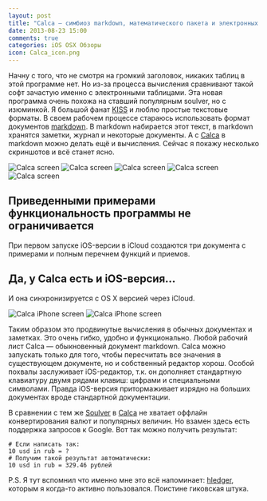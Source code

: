 ```yaml
---
layout: post
title: "Calca — симбиоз markdown, математического пакета и электронных таблиц"
date: 2013-08-23 15:00
comments: true
categories: iOS OSX Обзоры
icon: Calca_icon.png
---
```

Начну с того, что не смотря на громкий заголовок, никаких таблиц в этой программе нет. Но из-за процесса вычисления сравнивают такой софт зачастую именно с электронными таблицами. Эта новая программа очень похожа на ставший популярным soulver, но с изюминкой. Я большой фанат [KISS][kiss] и люблю простые текстовые форматы. В своем рабочем процессе стараюсь использовать формат документов [markdown](http://ru.wikipedia.org/wiki/Markdown). В markdown набирается этот текст, в markdown хранятся заметки, журнал и некоторые документы. А с [Calca](http://www.calca.io/) в markdown можно делать ещё и вычисления. Сейчас я покажу несколько скриншотов и всё станет ясно.
<!--more-->
![Calca screen](/images/articles/Calca_osx1_screen.png)
![Calca screen](/images/articles/Calca_osx2_screen.png)
![Calca screen](/images/articles/Calca_osx3_screen.png)
![Calca screen](/images/articles/Calca_osx4_screen.png)
![Calca screen](/images/articles/Calca_osx5_screen.png)

## Приведенными примерами функциональность программы не ограничивается

При первом запуске iOS-версии в iCloud создаются три документа с примерами и полным перечнем функций и приемов.

## Да, у Calca есть и iOS-версия…

И она синхронизируется с OS X версией через iCloud.

![Calca iPhone screen](/images/articles/Calca_iphone1_screen.png)
![Calca iPhone screen](/images/articles/Calca_iphone2_screen.png)

Таким образом это продвинутые вычисления в обычных документах и заметках. Это очень гибко, удобно и функционально. Любой рабочий лист Calca — обыкновенный документ markdown. Calca можно запускать только для того, чтобы пересчитать все значения в существующем документе, но и собственный редактор хорош. Особой похвалы заслуживает iOS-редактор, т.к. он дополняет стандартную клавиатуру двумя рядами клавиш: цифрами и специальными символами. Правда iOS-версия притормаживает изрядно на больших документах вроде стандартной документации.

В сравнении с тем же [Soulver](http://www.acqualia.com/soulver/) в [Calca](http://calca.io/) не хватает оффлайн конвертирования валют и популярных величин. Но взамен здесь есть поддержка запросов к Google. Вот так можно получить результат:

	# Если написать так:
	10 usd in rub = ?
	# Получим такой результат автоматически:
	10 usd in rub = 329.46 рублей

P.S. Я тут вспомнил что именно мне это всё напоминает: [hledger](http://hledger.org/), которым я когда-то активно пользовался. Поистине гиковская штука.

[kiss]: http://ru.wikipedia.org/wiki/KISS_(принцип)